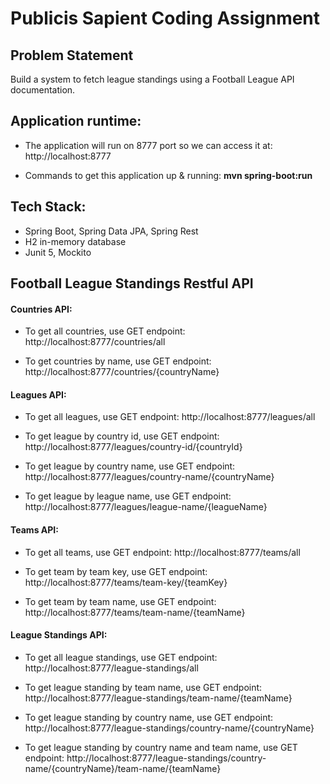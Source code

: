 # Publicis Sapient Coding Assignment

## Problem Statement

Build a system to fetch league standings using a Football League API documentation.

## Application runtime:
- The application will run on 8777 port so we can access it at: http://localhost:8777

- Commands to get this application up & running: 
	<b>mvn spring-boot:run</b>

## Tech Stack:
- Spring Boot, Spring Data JPA, Spring Rest 
- H2 in-memory database
- Junit 5, Mockito

## Football League Standings Restful API
#### Countries API:
- To get all countries, use GET endpoint:
	<a>http://localhost:8777/countries/all</a>
	
- To get countries by name, use GET endpoint:
 	<a>http://localhost:8777/countries/{countryName}</a>

#### Leagues API:
- To get all leagues, use GET endpoint:
	<a>http://localhost:8777/leagues/all</a>
	
- To get league by country id, use GET endpoint:
 	<a>http://localhost:8777/leagues/country-id/{countryId}</a>
 	
- To get league by country name, use GET endpoint:
 	<a>http://localhost:8777/leagues/country-name/{countryName}</a>
 	
- To get league by league name, use GET endpoint:
 	<a>http://localhost:8777/leagues/league-name/{leagueName}</a>
	
#### Teams API:
- To get all teams, use GET endpoint:
	<a>http://localhost:8777/teams/all</a>
	
- To get team by team key, use GET endpoint:
	<a>http://localhost:8777/teams/team-key/{teamKey}</a>

- To get team by team name, use GET endpoint:
	<a>http://localhost:8777/teams/team-name/{teamName}</a>
	
#### League Standings API:
- To get all league standings, use GET endpoint:
	<a>http://localhost:8777/league-standings/all</a>
	
- To get league standing by team name, use GET endpoint:
	<a>http://localhost:8777/league-standings/team-name/{teamName}</a>

- To get league standing by country name, use GET endpoint:
	<a>http://localhost:8777/league-standings/country-name/{countryName}</a>
	
- To get league standing by country name and team name, use GET endpoint:
	<a>http://localhost:8777/league-standings/country-name/{countryName}/team-name/{teamName}</a>
	
